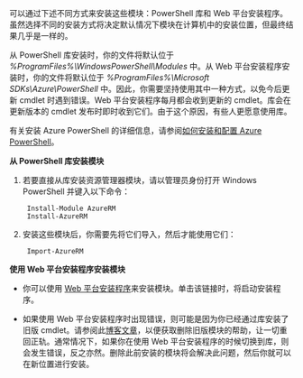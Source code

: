 可以通过下述不同方式来安装这些模块：PowerShell 库和 Web 平台安装程序。虽然选择不同的安装方式将决定默认情况下模块在计算机中的安装位置，但最终结果几乎是一样的。

从 PowerShell 库安装时，你的文件将默认位于 *%ProgramFiles%\\WindowsPowerShell\\Modules* 中。从 Web 平台安装程序安装时，你的文件将默认位于 *%ProgramFiles%\\Microsoft SDKs\\Azure\\PowerShell* 中。因此，你需要坚持使用其中一种方式，以免今后更新 cmdlet 时遇到错误。Web 平台安装程序每月都会收到更新的 cmdlet。库会在更新版本的 cmdlet 发布时即时收到它们。由于这个原因，有些人更愿意使用库。

有关安装 Azure PowerShell 的详细信息，请参阅[如何安装和配置 Azure PowerShell](/documentation/articles/powershell-install-configure)。

**从 PowerShell 库安装模块**

1. 若要直接从库安装资源管理器模块，请以管理员身份打开 Windows PowerShell 并键入以下命令：

		Install-Module AzureRM
		Install-AzureRM

2. 安装这些模块后，你需要先将它们导入，然后才能使用它们：

		Import-AzureRM

**使用 Web 平台安装程序安装模块**

- 你可以使用 [Web 平台安装程序](http://aka.ms/webpi-azps)来安装模块。单击该链接时，将启动安装程序。

- 如果使用 Web 平台安装程序时出现错误，则可能是因为你已经通过库安装了旧版 cmdlet。请参阅此[博客文章](https://azure.microsoft.com/blog/azps-1-0)，以便获取删除旧版模块的帮助，让一切重回正轨。通常情况下，如果你在使用 Web 平台安装程序的时候切换到库，则会发生错误，反之亦然。删除此前安装的模块将会解决此问题，然后你就可以在新位置进行安装。





<!---HONumber=Mooncake_0425_2016-->
